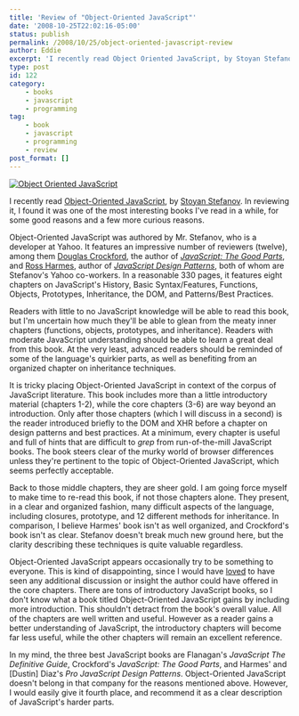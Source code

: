 ```yaml
---
title: 'Review of "Object-Oriented JavaScript"'
date: '2008-10-25T22:02:16-05:00'
status: publish
permalink: /2008/10/25/object-oriented-javascript-review
author: Eddie
excerpt: 'I recently read Object Oriented JavaScript, by Stoyan Stefanov. In reviewing it, I found it was one of the most interesting books I''ve read in a while, for some good reasons and a few more curious reasons.'
type: post
id: 122
category:
    - books
    - javascript
    - programming
tag:
    - book
    - javascript
    - programming
    - review
post_format: []
---
```

[![Object Oriented JavaScript](../../../../uploads/2008/10/objectorientedjavascript.jpg "Object Oriented JavaScript")](http://www.packtpub.com/object-oriented-javascript-applications-libraries/book)

I recently read [Object-Oriented JavaScript](http://www.packtpub.com/object-oriented-javascript-applications-libraries/book), by [Stoyan Stefanov](http://www.phpied.com/). In reviewing it, I found it was one of the most interesting books I've read in a while, for some good reasons and a few more curious reasons.

Object-Oriented JavaScript was authored by Mr. Stefanov, who is a developer at Yahoo. It features an impressive number of reviewers (twelve), among them [Douglas Crockford](http://www.crockford.com/), the author of [*JavaScript: The Good Parts*](http://oreilly.com/catalog/9780596517748/), and [Ross Harmes](http://techfoolery.com/), author of [*JavaScript Design Patterns*](http://www.apress.com/book/view/159059908x), both of whom are Stefanov's Yahoo co-workers. In a reasonable 330 pages, it features eight chapters on JavaScript's History, Basic Syntax/Features, Functions, Objects, Prototypes, Inheritance, the DOM, and Patterns/Best Practices.

Readers with little to no JavaScript knowledge will be able to read this book, but I'm uncertain how much they'll be able to glean from the meaty inner chapters (functions, objects, prototypes, and inheritance). Readers with moderate JavaScript understanding should be able to learn a great deal from this book. At the very least, advanced readers should be reminded of some of the language's quirkier parts, as well as benefiting from an organized chapter on inheritance techniques.

It is tricky placing Object-Oriented JavaScript in context of the corpus of JavaScript literature. This book includes more than a little introductory material (chapters 1-2), while the core chapters (3-6) are way beyond an introduction. Only after those chapters (which I will discuss in a second) is the reader introduced briefly to the DOM and XHR before a chapter on design patterns and best practices. At a minimum, every chapter is useful and full of hints that are difficult to *grep* from run-of-the-mill JavaScript books. The book steers clear of the murky world of browser differences unless they're pertinent to the topic of Object-Oriented JavaScript, which seems perfectly acceptable.

Back to those middle chapters, they are sheer gold. I am going force myself to make time to re-read this book, if not those chapters alone. They present, in a clear and organized fashion, many difficult aspects of the language, including closures, prototype, and 12 different methods for inheritance. In comparison, I believe Harmes' book isn't as well organized, and Crockford's book isn't as clear. Stefanov doesn't break much new ground here, but the clarity describing these techniques is quite valuable regardless.

Object-Oriented JavaScript appears occasionally try to be something to everyone. This is kind of disappointing, since I would have <span style="text-decoration: underline;">loved</span> to have seen any additional discussion or insight the author could have offered in the core chapters. There are tons of introductory JavaScript books, so I don't know what a book titled Object-Oriented JavaScript gains by including more introduction. This shouldn't detract from the book's overall value. All of the chapters are well written and useful. However as a reader gains a better understanding of JavaScript, the introductory chapters will become far less useful, while the other chapters will remain an excellent reference.

In my mind, the three best JavaScript books are Flanagan's *JavaScript The Definitive Guide*, Crockford's *JavaScript: The Good Parts*, and Harmes' and \[Dustin\] Diaz's *Pro JavaScript Design Patterns*. Object-Oriented JavaScript doesn't belong in that company for the reasons mentioned above. However, I would easily give it fourth place, and recommend it as a clear description of JavaScript's harder parts.
